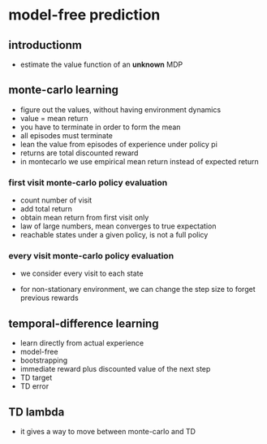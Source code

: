 # model-free prediction

## introductionm

- estimate the value function of an **unknown** MDP

## monte-carlo learning

- figure out the values, without having environment dynamics
- value = mean return
- you have to terminate in order to form the mean
- all episodes must terminate
- lean the value from episodes of experience under policy pi
- returns are total discounted reward
- in montecarlo we use empirical mean return instead of expected return

### first visit monte-carlo policy evaluation

- count number of visit
- add total return
- obtain mean return from first visit only
- law of large numbers, mean converges to true expectation
- reachable states under a given policy, is not a full policy

### every visit monte-carlo policy evaluation

- we consider every visit to each state

- for non-stationary environment, we can change the step size to forget previous rewards

## temporal-difference learning

- learn directly from actual experience
- model-free
- bootstrapping
- immediate reward plus discounted value of the next step
- TD target
- TD error

## TD lambda

- it gives a way to move between monte-carlo and TD
